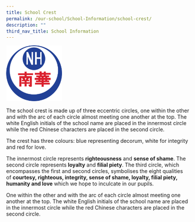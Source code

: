 ```yaml
---
title: School Crest
permalink: /our-school/School-Information/school-crest/
description: ""
third_nav_title: School Information
---
```

<img src="/images/NHPSLOGO_RGB.png"     style="max-width: 30%;" />

The school crest is made up of three eccentric circles, one within the other and with the arc of each circle almost meeting one another at the top. The white English initials of the school name are placed in the innermost circle while the red Chinese characters are placed in the second circle.

The crest has three colours: blue representing decorum, white for integrity and red for love.

The innermost circle represents **righteousness** and **sense of shame**. The second circle represents **loyalty** and **filial piety**. The third circle, which encompasses the first and second circles, symbolises the eight qualities of **courtesy, righteous, integrity, sense of shame, loyalty, filial piety, humanity and love** which we hope to inculcate in our pupils.

One within the other and with the arc of each circle almost meeting one another at the top. The white English initials of the school name are placed in the innermost circle while the red Chinese characters are placed in the second circle.